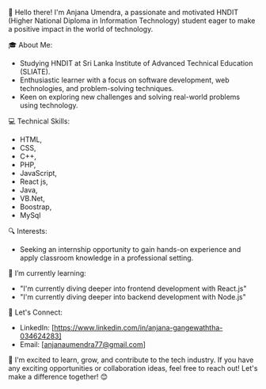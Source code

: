 👋 Hello there! I'm Anjana Umendra, a passionate and motivated HNDIT (Higher National Diploma in Information Technology) student eager to make a positive impact in the world of technology.

🎓 About Me:
- Studying HNDIT at Sri Lanka Institute of Advanced Technical Education (SLIATE).
- Enthusiastic learner with a focus on software development, web technologies, and problem-solving techniques.
- Keen on exploring new challenges and solving real-world problems using technology.

💻 Technical Skills:

-  HTML,
-  CSS,
-  C++,
-  PHP,
-  JavaScript,
-  React js,
-  Java,
-  VB.Net,
-  Boostrap,
-  MySql

🔍 Interests:

- Seeking an internship opportunity to gain hands-on experience and apply classroom knowledge in a professional setting.

🌱 I’m currently learning:
- "I'm currently diving deeper into frontend development with React.js"
- "I'm currently diving deeper into backend development with Node.js"

🤝 Let's Connect:
- LinkedIn: [https://www.linkedin.com/in/anjana-gangewaththa-034624283]
- Email: [anjanaumendra77@gmail.com]

🚀 I'm excited to learn, grow, and contribute to the tech industry. If you have any exciting opportunities or collaboration ideas, feel free to reach out! Let's make a difference together! 😊
